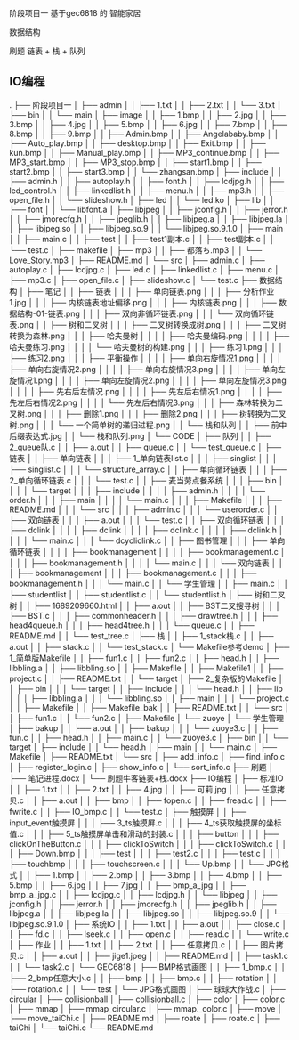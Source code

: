阶段项目一
    基于gec6818 的 智能家居

数据结构

刷题
    链表 + 栈 + 队列

IO编程
-------------------------------------------
.
├── 阶段项目一
│   ├── admin
│   │   ├── 1.txt
│   │   ├── 2.txt
│   │   └── 3.txt
│   ├── bin
│   │   └── main
│   ├── image
│   │   ├── 1.bmp
│   │   ├── 2.jpg
│   │   ├── 3.bmp
│   │   ├── 4.jpg
│   │   ├── 5.bmp
│   │   ├── 6.jpg
│   │   ├── 7.bmp
│   │   ├── 8.bmp
│   │   ├── 9.bmp
│   │   ├── Admin.bmp
│   │   ├── Angelababy.bmp
│   │   ├── Auto_play.bmp
│   │   ├── desktop.bmp
│   │   ├── Exit.bmp
│   │   ├── kun.bmp
│   │   ├── Manual_play.bmp
│   │   ├── MP3_continue.bmp
│   │   ├── MP3_start.bmp
│   │   ├── MP3_stop.bmp
│   │   ├── start1.bmp
│   │   ├── start2.bmp
│   │   ├── start3.bmp
│   │   └── zhangsan.bmp
│   ├── include
│   │   ├── admin.h
│   │   ├── autoplay.h
│   │   ├── font.h
│   │   ├── lcdjpg.h
│   │   ├── led_control.h
│   │   ├── linkedlist.h
│   │   ├── menu.h
│   │   ├── mp3.h
│   │   ├── open_file.h
│   │   └── slideshow.h
│   ├── led
│   │   └── led.ko
│   ├── lib
│   │   ├── font
│   │   └── libfont.a
│   ├── libjpeg
│   │   ├── jconfig.h
│   │   ├── jerror.h
│   │   ├── jmorecfg.h
│   │   ├── jpeglib.h
│   │   ├── libjpeg.a
│   │   ├── libjpeg.la
│   │   ├── libjpeg.so
│   │   ├── libjpeg.so.9
│   │   └── libjpeg.so.9.1.0
│   ├── main
│   │   ├── main.c
│   │   ├── test
│   │   ├── test1副本.c
│   │   ├── test副本.c
│   │   └── test.c
│   ├── makefile
│   ├── mp3
│   │   ├── 都落ち.mp3
│   │   └── Love_Story.mp3
│   ├── README.md
│   └── src
│       ├── admin.c
│       ├── autoplay.c
│       ├── lcdjpg.c
│       ├── led.c
│       ├── linkedlist.c
│       ├── menu.c
│       ├── mp3.c
│       ├── open_file.c
│       ├── slideshow.c
│       └── test.c
├── 数据结构
│   ├── 笔记
│   │   ├── 链表
│   │   │   ├── 单向链表.png
│   │   │   ├── 分析作业1.jpg
│   │   │   ├── 内核链表地址偏移.png
│   │   │   ├── 内核链表.png
│   │   │   ├── 数据结构-01-链表.png
│   │   │   ├── 双向非循环链表.png
│   │   │   └── 双向循环链表.png
│   │   ├── 树和二叉树
│   │   │   ├── 二叉树转换成树.png
│   │   │   ├── 二叉树转换为森林.png
│   │   │   ├── 哈夫曼树
│   │   │   │   ├── 哈夫曼编码.png
│   │   │   │   ├── 哈夫曼练习.png
│   │   │   │   └── 哈夫曼树的构建.png
│   │   │   ├── 练习1.png
│   │   │   ├── 练习2.png
│   │   │   ├── 平衡操作
│   │   │   │   ├── 单向右旋情况1.png
│   │   │   │   ├── 单向右旋情况2.png
│   │   │   │   ├── 单向右旋情况3.png
│   │   │   │   ├── 单向左旋情况1.png
│   │   │   │   ├── 单向左旋情况2.png
│   │   │   │   ├── 单向左旋情况3.png
│   │   │   │   ├── 先右后左情况.png
│   │   │   │   ├── 先左后右情况1.png
│   │   │   │   ├── 先左后右情况2.png
│   │   │   │   └── 先左后右情况3.png
│   │   │   ├── 森林转换为二叉树.png
│   │   │   ├── 删除1.png
│   │   │   ├── 删除2.png
│   │   │   ├── 树转换为二叉树.png
│   │   │   └── 一个简单树的递归过程.png
│   │   └── 栈和队列
│   │       ├── 前中后缀表达式.jpg
│   │       └── 栈和队列.png
│   └── CODE
│       ├── 队列
│       │   ├── 2_queue队.c
│       │   ├── a.out
│       │   ├── queue.c
│       │   └── test_queue.c
│       ├── 链表
│       │   ├── 单向链表
│       │   │   ├── 1_单向链表list.c
│       │   │   ├── singlist
│       │   │   ├── singlist.c
│       │   │   └── structure_array.c
│       │   ├── 单向循环链表
│       │   │   ├── 2_单向循环链表.c
│       │   │   └── test.c
│       │   ├── 麦当劳点餐系统
│       │   │   ├── bin
│       │   │   │   └── target
│       │   │   ├── include
│       │   │   │   ├── admin.h
│       │   │   │   └── order.h
│       │   │   ├── main
│       │   │   │   └── main.c
│       │   │   ├── Makefile
│       │   │   ├── README.md
│       │   │   └── src
│       │   │       ├── admin.c
│       │   │       └── userorder.c
│       │   ├── 双向链表
│       │   │   ├── a.out
│       │   │   └── test.c
│       │   ├── 双向循环链表
│       │   │   ├── dclink
│       │   │   │   ├── dclink
│       │   │   │   ├── dclink.c
│       │   │   │   ├── dclink.h
│       │   │   │   └── main.c
│       │   │   └── dcycliclink.c
│       │   ├── 图书管理
│       │   │   ├── 单向循环链表
│       │   │   │   ├── bookmanagement
│       │   │   │   ├── bookmanagement.c
│       │   │   │   ├── bookmanagement.h
│       │   │   │   └── main.c
│       │   │   └── 双向链表
│       │   │       ├── bookmanagement
│       │   │       ├── bookmanagement.c
│       │   │       ├── bookmanagement.h
│       │   │       └── main.c
│       │   └── 学生管理
│       │       ├── main.c
│       │       ├── studentlist
│       │       ├── studentlist.c
│       │       └── studentlist.h
│       ├── 树和二叉树
│       │   ├── 1689209660.html
│       │   ├── a.out
│       │   ├── BST二叉搜寻树
│       │   │   ├── BST.c
│       │   │   ├── commonheader.h
│       │   │   ├── drawtree.h
│       │   │   ├── head4queue.h
│       │   │   ├── head4tree.h
│       │   │   └── queue.c
│       │   ├── README.md
│       │   └── test_tree.c
│       ├── 栈
│       │   ├── 1_stack栈.c
│       │   ├── a.out
│       │   ├── stack.c
│       │   └── test_stack.c
│       └── Makefile参考demo
│           ├── 1_简单版Makefile
│           │   ├── fun1.c
│           │   ├── fun2.c
│           │   ├── head.h
│           │   ├── libbling.a
│           │   ├── libbling.so
│           │   ├── Makefile
│           │   ├── Makefile1
│           │   ├── project.c
│           │   ├── README.txt
│           │   └── target
│           ├── 2_复杂版的Makefile
│           │   ├── bin
│           │   │   └── target
│           │   ├── include
│           │   │   └── head.h
│           │   ├── lib
│           │   │   ├── libbling.a
│           │   │   └── libbling.so
│           │   ├── main
│           │   │   └── project.c
│           │   ├── Makefile
│           │   ├── Makefile_bak
│           │   ├── README.txt
│           │   └── src
│           │       ├── fun1.c
│           │       └── fun2.c
│           ├── Makefile
│           └── zuoye
│               └── 学生管理
│                   ├── bakup
│                   │   ├── a.out
│                   │   ├── bakup
│                   │   │   └── zuoye3.c
│                   │   ├── fun.c
│                   │   ├── head.h
│                   │   ├── main.c
│                   │   └── zuoye3.c
│                   ├── bin
│                   │   └── target
│                   ├── include
│                   │   └── head.h
│                   ├── main
│                   │   └── main.c
│                   ├── Makefile
│                   ├── README.txt
│                   └── src
│                       ├── add_info.c
│                       ├── find_info.c
│                       ├── register_login.c
│                       ├── show_info.c
│                       └── sort_info.c
├── 刷题
│   ├── 笔记进程.docx
│   └── 刷题牛客链表+栈.docx
├── IO编程
│   ├── 标准IO
│   │   ├── 1.txt
│   │   ├── 2.txt
│   │   ├── 4.jpg
│   │   ├── 可莉.jpg
│   │   ├── 任意拷贝.c
│   │   ├── a.out
│   │   ├── bmp
│   │   ├── fopen.c
│   │   ├── fread.c
│   │   ├── fwrite.c
│   │   ├── IO_bmp.c
│   │   └── test.c
│   ├── 触摸屏
│   │   ├── input_event触摸屏
│   │   │   ├── 3_ts触摸屏.c
│   │   │   ├── 4_ts获取触摸屏的坐标值.c
│   │   │   ├── 5_ts触摸屏单击和滑动的封装.c
│   │   │   ├── button
│   │   │   ├── clickOnTheButton.c
│   │   │   ├── clickToSwitch
│   │   │   ├── clickToSwitch.c
│   │   │   ├── Down.bmp
│   │   │   ├── test
│   │   │   ├── test2.c
│   │   │   ├── test.c
│   │   │   ├── touchbmp
│   │   │   ├── touchscreen.c
│   │   │   └── Up.bmp
│   │   └── JPG格式
│   │       ├── 1.bmp
│   │       ├── 2.bmp
│   │       ├── 3.bmp
│   │       ├── 4.bmp
│   │       ├── 5.bmp
│   │       ├── 6.jpg
│   │       ├── 7.jpg
│   │       ├── bmp_a_jpg
│   │       ├── bmp_a_jpg.c
│   │       ├── lcdjpg.c
│   │       ├── lcdjpg.h
│   │       └── libjpeg
│   │           ├── jconfig.h
│   │           ├── jerror.h
│   │           ├── jmorecfg.h
│   │           ├── jpeglib.h
│   │           ├── libjpeg.a
│   │           ├── libjpeg.la
│   │           ├── libjpeg.so
│   │           ├── libjpeg.so.9
│   │           └── libjpeg.so.9.1.0
│   ├── 系统IO
│   │   ├── 1.txt
│   │   ├── a.out
│   │   ├── close.c
│   │   ├── fd.c
│   │   ├── lseek.c
│   │   ├── open.c
│   │   ├── read.c
│   │   └── write.c
│   ├── 作业
│   │   ├── 1.txt
│   │   ├── 2.txt
│   │   ├── 任意拷贝.c
│   │   ├── 图片拷贝.c
│   │   ├── a.out
│   │   ├── jige1.jpeg
│   │   ├── README.md
│   │   ├── task1.c
│   │   └── task2.c
│   └── GEC6818
│       ├── BMP格式画图
│       │   ├── 1_bmp.c
│       │   ├── 2_bmp任意大小.c
│       │   ├── bmp
│       │   ├── bmp.c
│       │   ├── rotation
│       │   ├── rotation.c
│       │   └── test
│       └── JPG格式画图
│           ├── 球球大作战.c
│           ├── circular
│           ├── collisionball
│           ├── collisionball.c
│           ├── color
│           ├── color.c
│           ├── mmap
│           ├── mmap_circular.c
│           ├── mmap._color.c
│           ├── move
│           ├── move_taiChi.c
│           ├── README.md
│           ├── roate
│           ├── roate.c
│           ├── taiChi
│           └── taiChi.c
└── README.md